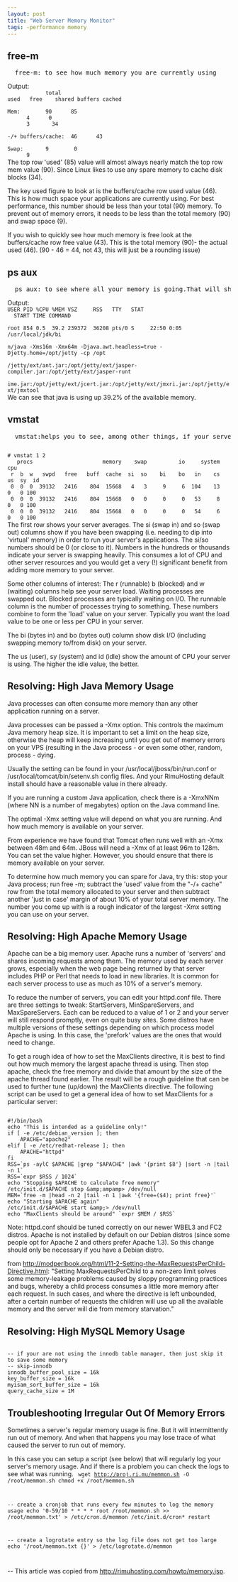 ```yaml
---
layout: post
title: "Web Server Memory Monitor"
tags: -performance memory
---
```


<h2>free-m</h2>
<pre>
  free-m: to see how much memory you are currently using
</pre>
Output:
<code>
&nbsp;&nbsp;&nbsp;&nbsp;&nbsp;&nbsp;&nbsp;&nbsp;&nbsp;&nbsp;&nbsp; total &nbsp;&nbsp;
used&nbsp;&nbsp; free&nbsp;&nbsp;&nbsp; shared buffers cached<br>
Mem:&nbsp;&nbsp;&nbsp;&nbsp;&nbsp;&nbsp;&nbsp; 90&nbsp;&nbsp;&nbsp;&nbsp;&nbsp; 85
&nbsp;&nbsp;&nbsp;&nbsp;&nbsp; 4&nbsp;&nbsp;&nbsp;&nbsp;&nbsp; 0
&nbsp;&nbsp;&nbsp;&nbsp;&nbsp; 3&nbsp;&nbsp;&nbsp;&nbsp;&nbsp;&nbsp; 34<br>
-/+ buffers/cache:&nbsp; 46&nbsp;&nbsp;&nbsp;&nbsp;&nbsp; 43<br>
Swap:&nbsp;&nbsp;&nbsp;&nbsp;&nbsp;&nbsp; 9&nbsp;&nbsp;&nbsp;&nbsp;&nbsp;&nbsp;&nbsp; 0
&nbsp;&nbsp;&nbsp;&nbsp;&nbsp; 9
</code>
The top row 'used' (85) value will almost always nearly match the top row mem value (90).  Since Linux likes to use any spare memory to cache disk blocks (34).

The key used figure to look at is the buffers/cache row used value (46).  This is how much space your applications are currently using.  For best performance, this number should be less than your total (90) memory.  To prevent out of memory errors, it needs to be less than the total memory (90) and swap space (9).

If you wish to quickly see how much memory is free look at the buffers/cache row free value (43). This is the total memory (90)- the actual used (46). (90 - 46 = 44, not 43, this will just be a rounding issue)


<h2>ps aux</h2>
<pre>
  ps aux: to see where all your memory is going.That will show the percentage of memory each process is using.  You can use it to identify the top memory users (usually Apache, MySQL and Java processes).
</pre>
Output:
<code>
USER PID %CPU %MEM VSZ&nbsp;&nbsp;&nbsp;&nbsp; RSS&nbsp;&nbsp; TTY&nbsp;&nbsp; STAT
&nbsp; START TIME COMMAND<br>
root 854 0.5&nbsp; 39.2 239372&nbsp; 36208 pts/0 S&nbsp;&nbsp;&nbsp;&nbsp; 22:50 0:05
/usr/local/jdk/bi<br>
n/java -Xms16m -Xmx64m -Djava.awt.headless=true -Djetty.home=/opt/jetty -cp /opt<br>
/jetty/ext/ant.jar:/opt/jetty/ext/jasper-compiler.jar:/opt/jetty/ext/jasper-runt<br>
ime.jar:/opt/jetty/ext/jcert.jar:/opt/jetty/ext/jmxri.jar:/opt/jetty/ext/jmxtool
</code>
We can see that java is using up 39.2% of the available memory.


<h2>vmstat</h2>
<pre>
  vmstat:helps you to see, among other things, if your server is swapping.
</pre>
<code>
# vmstat 1 2
   procs                      memory    swap          io     system         cpu
 r  b  w   swpd   free   buff  cache  si  so    bi    bo   in    cs  us  sy  id
 0  0  0  39132   2416    804  15668   4   3     9     6  104    13   0   0 100
 0  0  0  39132   2416    804  15668   0   0     0     0   53     8   0   0 100
 0  0  0  39132   2416    804  15668   0   0     0     0   54     6   0   0 100
</code>
The first row shows your server averages.  The si (swap in) and so (swap out) columns show if you have been swapping (i.e. needing to dip into 'virtual' memory) in order to run your server's applications.  The si/so numbers should be 0 (or close to it).  Numbers in the hundreds or thousands indicate your server is swapping heavily.  This consumes a lot of CPU and other server resources and you would get a very (!) significant benefit from adding more memory to your server.

Some other columns of interest: The r (runnable) b (blocked) and w (waiting) columns help see your server load.  Waiting processes are swapped out.  Blocked processes are typically waiting on I/O.  The runnable column is the number of processes trying to something.  These numbers combine to form the 'load' value on your server.  Typically you want the load value to be one or less per CPU in your server.

The bi (bytes in) and bo (bytes out) column show disk I/O (including swapping memory to/from disk) on your server.

The us (user), sy (system) and id (idle) show the amount of CPU your server is using.  The higher the idle value, the better.

<h2>Resolving: High Java Memory Usage</h2>
Java processes can often consume more memory than any other application running on a server.

Java processes can be passed a -Xmx option.  This controls the maximum Java memory heap size.  It is important to set a limit on the heap size, otherwise the heap will keep increasing until you get out of memory errors on your VPS (resulting in the Java process - or even some other, random, process - dying.

Usually the setting can be found in your /usr/local/jboss/bin/run.conf or /usr/local/tomcat/bin/setenv.sh config files.  And your RimuHosting default install should have a reasonable value in there already.

If you are running a custom Java application, check there is a -XmxNNm (where NN is a number of megabytes) option on the Java command line.

The optimal -Xmx setting value will depend on what you are running.  And how much memory is available on your server.

From experience we have found that Tomcat often runs well with an -Xmx between 48m and 64m.  JBoss will need a -Xmx of at least 96m to 128m.  You can set the value higher.  However, you should ensure that there is memory available on your server.

To determine how much memory you can spare for Java, try this: stop your Java process; run free -m; subtract the 'used' value from the "-/+ cache" row from the total memory allocated to your server and then subtract another 'just in case' margin of about 10% of your total server memory.  The number you come up with is a rough indicator of the largest -Xmx setting you can use on your server.

<h2>Resolving: High Apache Memory Usage</h2>
Apache can be a big memory user.  Apache runs a number of 'servers' and shares incoming requests among them.  The memory used by each server grows, especially when the web page being returned by that server includes PHP or Perl that needs to load in new libraries.  It is common for each server process to use as much as 10% of a server's memory.

To reduce the number of servers, you can edit your httpd.conf file.  There are three settings to tweak: StartServers, MinSpareServers, and MaxSpareServers.  Each can be reduced to a value of 1 or 2 and your server will still respond promptly, even on quite busy sites.  Some distros have multiple versions of these settings depending on which process model Apache is using.  In this case, the 'prefork' values are the ones that would need to change.

To get a rough idea of how to set the MaxClients directive, it is best to find out how much memory the largest apache thread is using. Then stop apache, check the free memory and divide that amount by the size of the apache thread found earlier. The result will be a rough guideline that can be used to further tune (up/down) the MaxClients directive. The following script can be used to get a general idea of how to set MaxClients for a particular server:
<pre class="codebox"><code>
#!/bin/bash
echo "This is intended as a guideline only!"
if [ -e /etc/debian_version ]; then
    APACHE="apache2"
elif [ -e /etc/redhat-release ]; then
    APACHE="httpd"
fi
RSS=`ps -aylC $APACHE |grep "$APACHE" |awk '{print $8'} |sort -n |tail -n 1`
RSS=`expr $RSS / 1024`
echo "Stopping $APACHE to calculate free memory"
/etc/init.d/$APACHE stop &amp;amp;ampamp&gt; /dev/null
MEM=`free -m |head -n 2 |tail -n 1 |awk '{free=($4); print free}'`
echo "Starting $APACHE again"
/etc/init.d/$APACHE start &amp;amp;&gt; /dev/null
echo "MaxClients should be around" `expr $MEM / $RSS`
</code></pre>
Note: httpd.conf should be tuned correctly on our newer WBEL3 and FC2 distros.  Apache is not installed by default on our Debian distros (since some people opt for Apache 2 and others prefer Apache 1.3).  So this change should only be necessary if you have a Debian distro.

from http://modperlbook.org/html/11-2-Setting-the-MaxRequestsPerChild-Directive.html: "Setting MaxRequestsPerChild to a non-zero limit solves some memory-leakage problems caused by sloppy programming practices and bugs, whereby a child process consumes a little more memory after each request. In such cases, and where the directive is left unbounded, after a certain number of requests the children will use up all the available memory and the server will die from memory starvation."

<h2>Resolving: High MySQL Memory Usage</h2>

<code>
-- if your are not using the innodb table manager, then just skip it to save some memory
-- skip-innodb
innodb_buffer_pool_size = 16k
key_buffer_size = 16k
myisam_sort_buffer_size = 16k
query_cache_size = 1M
</code>


<h2>Troubleshooting Irregular Out Of Memory Errors</h2>
Sometimes a server's regular memory usage is fine.  But it will intermittently run out of memory.  And when that happens you may lose trace of what caused the server to run out of memory.

In this case you can setup a script (see below) that will regularly log your server's memory usage.  And if there is a problem you can check the logs to see what was running.
<code>
wget http://proj.ri.mu/memmon.sh -O /root/memmon.sh
chmod +x /root/memmon.sh

-- create a cronjob that runs every few minutes to log the memory usage
echo '0-59/10 * * * * root /root/memmon.sh >> /root/memmon.txt' > /etc/cron.d/memmon
/etc/init.d/cron* restart 

-- create a logrotate entry so the log file does not get too large
echo '/root/memmon.txt {}' > /etc/logrotate.d/memmon

</code>

--
This article was copied from http://rimuhosting.com/howto/memory.jsp.

